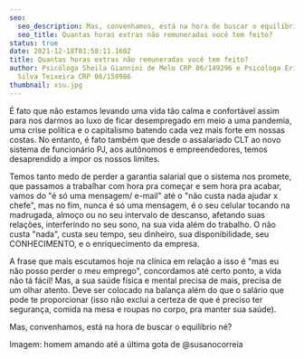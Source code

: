 ```yaml
---
seo:
  seo_description: Mas, convenhamos, está na hora de buscar o equilíbrio né?
  seo_title: Quantas horas extras não remuneradas você tem feito?
status: true
date: 2021-12-18T01:58:11.160Z
title: Quantas horas extras não remuneradas você tem feito?
author: Psicóloga Sheila Giannini de Melo CRP 06/149296 e Psicóloga Erivania da
  Silva Teixeira CRP 06/158986
thumbnail: xsu.jpg
---
```

<!--StartFragment-->

É fato que não estamos levando uma vida tão calma e confortável assim para nos darmos ao luxo de ficar desempregado em meio a uma pandemia, uma crise política e o capitalismo batendo cada vez mais forte em nossas costas. No entanto, é fato também que desde o assalariado CLT ao novo sistema de funcionário PJ, aos autônomos e empreendedores, temos desaprendido a impor os nossos limites.

Temos tanto medo de perder a garantia salarial que o sistema nos promete, que passamos a trabalhar com hora pra começar e sem hora pra acabar, vamos do "é só uma mensagem/ e-mail" até o "não custa nada ajudar x chefe", mas no fim, nunca é só uma mensagem, é o seu celular tocando na madrugada, almoço ou no seu intervalo de descanso, afetando suas relações, interferindo no seu sono, na sua vida além do trabalho. O não custa "nada", custa seu tempo, seu dinheiro, sua disponibilidade, seu CONHECIMENTO, e o enriquecimento da empresa.

A frase que mais escutamos hoje na clínica em relação a isso é "mas eu não posso perder o meu emprego", concordamos até certo ponto, a vida não tá fácil! Mas, a sua saúde física e mental precisa de mais, precisa de um olhar atento. Deve ser colocado na balança além do que o salário que pode te proporcionar (isso não exclui a certeza de que é preciso ter segurança, comida na mesa e roupas no corpo, pra manter sua saúde).

Mas, convenhamos, está na hora de buscar o equilíbrio né?

Imagem: homem amando até a última gota de @susanocorreia

<!--EndFragment-->